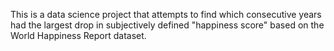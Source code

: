 This is a data science project that attempts to find which consecutive years had the largest drop in subjectively defined "happiness score" based on the World Happiness Report dataset.
